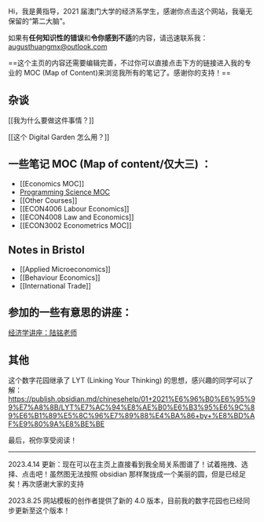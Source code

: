 # 

Hi，我是黄指导，2021 届澳门大学的经济系学生，感谢你点击这个网站，我毫无保留的“第二大脑”。

如果有**任何知识性的错误**和**令你感到不适**的内容，请迅速联系我： augusthuangmx@outlook.com

==这个主页的内容还需要编辑完善，不过你可以直接点击下方的链接进入我的专业的 MOC (Map of Content)来浏览我所有的笔记了。感谢你的支持！==


## 杂谈

[[我为什么要做这件事情？]]

[[这个 Digital Garden 怎么用？]]


## 一些笔记 MOC (Map of content/仅大三) ：


-  [[Economics MOC]]
- [Programming Science MOC](Programming%20Science%20MOC.md)
- [[Other Courses]]
- [[ECON4006 Labour Economics]]
- [[ECON4008 Law and Economics]]
- [[ECON3002 Econometrics MOC]]

## Notes in Bristol

- [[Applied Microeconomics]]
- [[Behaviour Economics]]
- [[International Trade]]


## 参加的一些有意思的讲座：

[经济学讲座：陆铭老师](经济学讲座：陆铭老师.md)



## 其他

这个数字花园继承了 LYT (Linking Your Thinking) 的思想，感兴趣的同学可以了解：
 https://publish.obsidian.md/chinesehelp/01+2021%E6%96%B0%E6%95%99%E7%A8%8B/LYT%E7%AC%94%E8%AE%B0%E6%B3%95%E6%9C%89%E6%B1%89%E5%8C%96%E7%89%88%E4%BA%86+by+%E8%BD%AF%E9%80%9A%E8%BE%BE


最后，祝你享受阅读！

---


2023.4.14 更新：现在可以在主页上直接看到我全局关系图谱了！试着拖拽、选择、点击吧！虽然图无法按照 obsidian 那样聚拢成一个美丽的圆，但是已经足矣！再次感谢大家的支持

2023.8.25 网站模板的创作者提供了新的 4.0 版本，目前我的数字花园也已经同步更新至这个版本！



